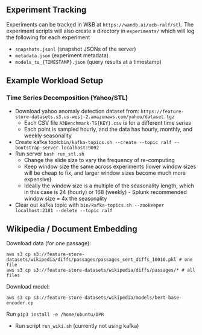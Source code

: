 ## Experiment Tracking 
Experiments can be tracked in W&B at `https://wandb.ai/ucb-ralf/stl`. The experiment scripts will also create a directory in `experiments/` which will log the following for each experiment 
* `snapshots.jsonl` (snapshot JSONs of the server) 
* `metadata.json` (experiment metadata)
* `models_ts_{TIMESTAMP}.json` (query results at a timestamp)

## Example Workload Setup
### Time Series Decomposition (Yahoo/STL)
* Download yahoo anomaly detection dataset from: `https://feature-store-datasets.s3.us-west-2.amazonaws.com/yahoo/dataset.tgz`
  - Each CSV file `A3Benchmark-TS{KEY}.csv` is for a different time series 
  - Each point is sampled hourly, and the data has hourly, monthly, and weekly seasonality
* Create kafka topic`bin/kafka-topics.sh --create --topic ralf --bootstrap-server localhost:9092`
* Run server `bash run_stl.sh`
  - Change the slide size to vary the frequency of re-computing 
  - Keep window size the same across experiments (lower window sizes will be cheap to fix, and larger window sizes become much more expensive)
  - Ideally the window size is a multiple of the seasonality length, which in this case is 24 (hourly) or 168 (weekly) - Splunk recommended window size = 4x the seasonality
* Clear out kafka topic with `bin/kafka-topics.sh --zookeeper localhost:2181 --delete --topic ralf`

## Wikipedia / Document Embedding
Download data (for one passage): 
```
aws s3 cp s3://feature-store-datasets/wikipedia/diffs/passages/passages_sent_diffs_10010.pkl # one file
aws s3 cp s3://feature-store-datasets/wikipedia/diffs/passages/* # all files
```
Download model: 
```
aws s3 cp s3://feature-store-datasets/wikipedia/models/bert-base-encoder.cp
```
Run `pip3 install -e /home/ubuntu/DPR`
* Run script `run_wiki.sh` (currently not using kafka) 

